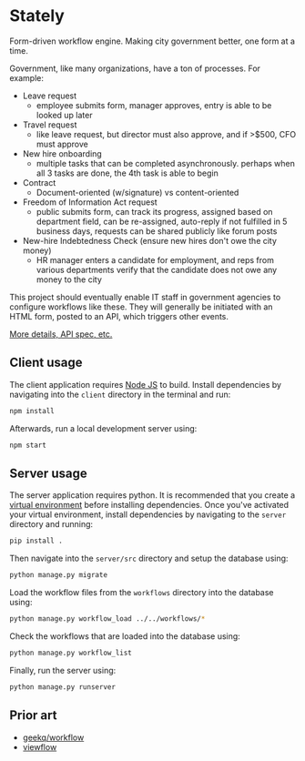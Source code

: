 Stately
================

Form-driven workflow engine. Making city government better, one form at a time.

Government, like many organizations, have a ton of processes. For example:

* Leave request
  * employee submits form, manager approves, entry is able to be looked up later
* Travel request
  * like leave request, but director must also approve, and if >$500, CFO must approve
* New hire onboarding
  * multiple tasks that can be completed asynchronously. perhaps when all 3 tasks are done, the 4th task is able to begin
* Contract
  * Document-oriented (w/signature) vs content-oriented
* Freedom of Information Act request
  * public submits form, can track its progress, assigned based on department field, can be re-assigned, auto-reply if not fulfilled in 5 business days, requests can be shared publicly like forum posts
* New-hire Indebtedness Check (ensure new hires don't owe the city money)
  * HR manager enters a candidate for employment, and reps from various departments verify that the candidate does not owe any money to the city

This project should eventually enable IT staff in government agencies to configure
workflows like these. They will generally be initiated with an HTML form, posted
to an API, which triggers other events.

[More details, API spec, etc.](https://hackpad.com/Workflow-app-ideas-3PWIAukkmki)

## Client usage
The client application requires [Node JS](https://nodejs.org/en/download/) to build.
Install dependencies by navigating into the `client` directory in the terminal and run:
```bash
npm install
```
Afterwards, run a local development server using:
```bash
npm start
```

## Server usage
The server application requires python. It is recommended that you create a
[virtual environment](http://docs.python-guide.org/en/latest/dev/virtualenvs/)
before installing dependencies. Once you've activated your virtual environment,
install dependencies by navigating to the `server` directory and running:
```bash
pip install .
```
Then navigate into the `server/src` directory and setup the database using:
```bash
python manage.py migrate
```
Load the workflow files from the `workflows` directory into the database using:
```bash
python manage.py workflow_load ../../workflows/*
```
Check the workflows that are loaded into the database using:
```bash
python manage.py workflow_list
```
Finally, run the server using:
```bash
python manage.py runserver
```

## Prior art
* [geekq/workflow](https://github.com/geekq/workflow)
* [viewflow](http://viewflow.io/)
